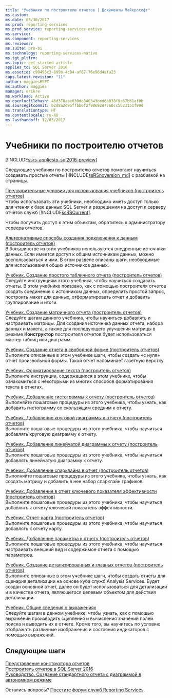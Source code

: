```yaml
---
title: "Учебники по построителю отчетов | Документы Майкрософт"
ms.custom: 
ms.date: 05/30/2017
ms.prod: reporting-services
ms.prod_service: reporting-services-native
ms.service: 
ms.component: reporting-services
ms.reviewer: 
ms.suite: pro-bi
ms.technology: reporting-services-native
ms.tgt_pltfrm: 
ms.topic: get-started-article
applies_to: SQL Server 2016
ms.assetid: c99495c3-899b-4c84-af87-76e96d4afa23
caps.latest.revision: "11"
author: maggiesMSFT
ms.author: maggies
manager: erikre
ms.workload: Active
ms.openlocfilehash: 46d370aae030de840343bed6a038f9a67b61af8b
ms.sourcegitcommit: b2d8a2d95ffbb6f2f98692d7760cc5523151f99d
ms.translationtype: HT
ms.contentlocale: ru-RU
ms.lasthandoff: 12/05/2017
---
```

# <a name="report-builder-tutorials"></a>Учебники по построителю отчетов

[!INCLUDE[ssrs-appliesto-sql2016-preview](../includes/ssrs-appliesto-sql2016-preview.md)]

Следующие учебники по построителю отчетов помогают научиться создавать простые отчеты [!INCLUDE[ssRSnoversion_md](../includes/ssrsnoversion-md.md)] с разбивкой на страницы.  
  
[Предварительные условия для использования учебников (построитель отчетов)](../reporting-services/prerequisites-for-tutorials-report-builder.md)  
Чтобы использовать эти учебники, необходимо иметь доступ только для чтения к базе данных SQL Server и разрешения на доступ к серверу отчетов служб [!INCLUDE[ssRSCurrent](../includes/ssrscurrent-md.md)].  
  
Чтобы получить доступ к этим объектам, обратитесь к администратору сервера отчетов.  
  
[Альтернативные способы создания подключения к данным (построитель отчетов)](../reporting-services/alternative-ways-to-get-a-data-connection-report-builder.md)  
В большинстве из этих учебников используются внедренные источники данных. Если имеется доступ к общим источникам данных, можно воспользоваться и ими. В этом разделе описаны шаги, необходимые для использования общих источников данных.  
  
[Учебник. Создание простого табличного отчета (построитель отчетов)](../reporting-services/tutorial-creating-a-basic-table-report-report-builder.md)  
Следуйте инструкциям этого учебника, чтобы научиться создавать отчеты. В этом учебнике показано, как с помощью построителя отчетов создать соединение с источником данных, определить простой запрос, построить макет для данных, отформатировать отчет и добавить группирование и итоги.  
  
[Учебник. Создание матричного отчета (построитель отчетов)](../reporting-services/tutorial-creating-a-matrix-report-report-builder.md)  
Следуйте шагам данного учебника, чтобы научиться добавлять и настраивать матрицы. Для создания источника данных отчета, набора данных и макета, а также для последующего улучшения матрицы в режиме **Конструктор** построителя отчетов будет использоваться мастер таблиц или диаграмм.  
  
[Учебник. Создание отчета в свободной форме (построитель отчетов)](../reporting-services/tutorial-creating-a-free-form-report-report-builder.md)  
Выполните описанные в этом учебнике шаги, чтобы создать «с нуля» отчет произвольной формы. Такой отчет напоминает газетную верстку.  
  
[Учебник. Форматирование текста (построитель отчетов)](../reporting-services/tutorial-format-text-report-builder.md)  
Выполните инструкции, содержащиеся в этом учебнике, чтобы ознакомиться с некоторыми из многих способов форматирования текста в отчетах.  
  
[Учебник. Добавление гистограммы к отчету (построитель отчетов)](../reporting-services/tutorial-add-a-column-chart-to-your-report-report-builder.md)  
Выполняйте пошаговые процедуры из этого учебника, чтобы узнать, как добавить гистограмму со скользящим средним к отчету.  
  
[Учебник. Добавление круговой диаграммы к отчету (построитель отчетов)](../reporting-services/tutorial-add-a-pie-chart-to-your-report-report-builder.md)  
Выполните пошаговые процедуры из этого учебника, чтобы научиться добавлять круговую диаграмму к отчету.  
  
[Учебник. Добавление линейчатой диаграммы к отчету (построитель отчетов)](../reporting-services/tutorial-add-a-bar-chart-to-your-report-report-builder.md)  
Выполните пошаговые процедуры из этого учебника, чтобы научиться добавлять линейчатую диаграмму к отчету.  
  
[Учебник. Добавление спарклайна в отчет (построитель отчетов)](../reporting-services/tutorial-add-a-sparkline-to-your-report-report-builder.md)  
Выполняйте пошаговые процедуры из этого учебника, чтобы узнать, как создать матрицу и добавить в нее набор спарклайн графиков.  
  
[Учебник. Добавление в отчет ключевого показателя эффективности (построитель отчетов)](../reporting-services/tutorial-adding-a-kpi-to-your-report-report-builder.md)  
Выполните пошаговые процедуры из этого учебника, чтобы научиться добавлять к отчету ключевой показатель эффективности.  
  
[Учебник. Отчет-карта (построитель отчетов)](../reporting-services/tutorial-map-report-report-builder.md)  
Выполните пошаговые процедуры из этого учебника, чтобы научиться добавлять к отчету карту.  
  
[Учебник. Добавление параметра к отчету (построитель отчетов)](../reporting-services/tutorial-add-a-parameter-to-your-report-report-builder.md)  
Выполните пошаговые процедуры из этого учебника, чтобы научиться настраивать внешний вид и содержимое отчета с помощью параметров.  
  
[Учебник. Создание детализированных и главных отчетов (построитель отчетов)](../reporting-services/tutorial-creating-drillthrough-and-main-reports-report-builder.md)  
Выполните описанные в этом учебнике шаги, чтобы создать отчеты для сценария детализации на основе куба служб Analysis Services. Будет создан основной отчет, далее он будет использоваться для детализации и в качестве отчета, являющегося целевым объектом для действия детализации.  
  
[Учебник. Общие сведения о выражениях](../reporting-services/tutorial-introducing-expressions.md)  
Следуйте шагам в данном учебнике, чтобы узнать, как с помощью выражений производить сцепления и вычисления значений полей поиска и выводить их в отчете. Кроме того, вы научитесь по условию отображать различные изображения и состояния индикаторов с помощью выражений.  

## <a name="next-steps"></a>Следующие шаги

[Представление конструктора отчетов](../reporting-services/report-builder/report-design-view-report-builder.md)  
[Построитель отчетов в SQL Server 2016](../reporting-services/report-builder/report-builder-in-sql-server-2016.md)  
[Руководство. Создание стандартного отчета с диаграммой в автономном режиме](../reporting-services/report-builder/tutorial-create-a-quick-chart-report-offline-report-builder.md)  

Остались вопросы? [Посетите форум служб Reporting Services](http://go.microsoft.com/fwlink/?LinkId=620231).
